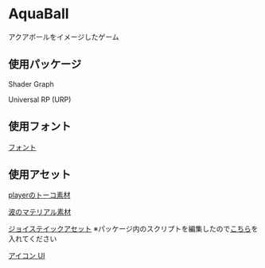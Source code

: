 # AquaBall
アクアボールをイメージしたゲーム

## 使用パッケージ

Shader Graph

Universal RP (URP) 

## 使用フォント

[フォント](https://befonts.com/oligopoly-typeface.html)

## 使用アセット

[playerのトーコ素材](https://unity-chan.com/download/releaseNote.php?id=SD_Toko)

[波のマテリアル素材](https://assetstore.unity.com/packages/2d/textures-materials/floors/five-seamless-tileable-ground-textures-57060)

[ジョイステイックアセット](https://assetstore.unity.com/packages/tools/input-management/joystick-pack-107631)
※パッケージ内のスクリプトを編集したので[こちら](https://github.com/nittayoshihiro/AquaBall/blob/master/UnityPackage/Joystick%20Pack.unitypackage?raw=true)を入れてください

[アイコン UI](https://assetstore.unity.com/packages/2d/gui/icons/icons-ui-95116?locale=ja-JP)
